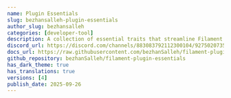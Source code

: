 ```yaml
---
name: Plugin Essentials
slug: bezhansalleh-plugin-essentials
author_slug: bezhansalleh
categories: [developer-tool]
description: A collection of essential traits that streamline Filament plugin development by taking care of the boilerplate, so you can focus on shipping real features faster.
discord_url: https://discord.com/channels/883083792112300104/927502073543675976
docs_url: https://raw.githubusercontent.com/bezhanSalleh/filament-plugin-essentials/main/README.md
github_repository: bezhanSalleh/filament-plugin-essentials
has_dark_theme: true
has_translations: true
versions: [4]
publish_date: 2025-09-26
---
```

